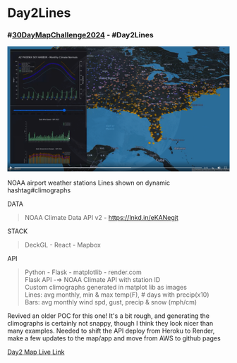# Day2Lines
### #[30DayMapChallenge2024](https://30daymapchallenge.com/) - #Day2Lines
<p float="left">
  <img src="../images/Day2Lines.png" width="800" alt="Day2 Lines from NOAA Climographs">
</p>
NOAA airport weather stations 
Lines shown on dynamic hashtag#climographs

DATA
> NOAA Climate Data API v2 - https://lnkd.in/eKANegjt

STACK   
> DeckGL - React - Mapbox

API   
> Python - Flask - matplotlib - render.com     
> Flask API -=> NOAA Climate API with station ID    
> Custom climographs generated in matplot lib as images    
> Lines: avg monthly, min & max temp(F), # days with precip(x10)    
> Bars: avg monthly wind spd, gust, precip & snow (mph/cm)   

Revived an older POC for this one! It's a bit rough, and generating the climographs is certainly not snappy, though I think they look nicer than many examples. 
Needed to shift the API deploy from Heroku to Render, make a few updates to the map/app and move from AWS to github pages    

[Day2 Map Live Link](https://ekerney.github.io/reactMapTest/)
